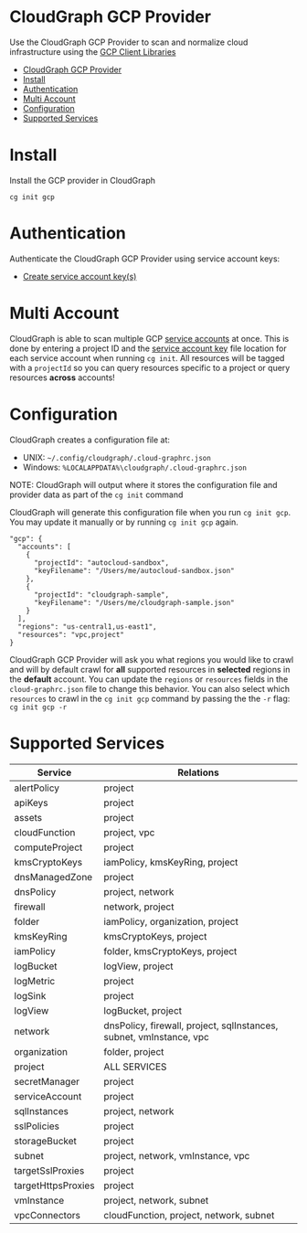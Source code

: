 # CloudGraph GCP Provider

Use the CloudGraph GCP Provider to scan and normalize cloud infrastructure using the [GCP Client Libraries](https://github.com/googleapis/google-cloud-node)

<!-- toc -->

- [CloudGraph GCP Provider](#cloudgraph-gcp-provider)
- [Install](#install)
- [Authentication](#authentication)
- [Multi Account](#multi-account)
- [Configuration](#configuration)
- [Supported Services](#supported-services)
<!-- tocstop -->

# Install

Install the GCP provider in CloudGraph

```
cg init gcp
```

# Authentication

Authenticate the CloudGraph GCP Provider using service account keys:

- [Create service account key(s)](https://cloud.google.com/iam/docs/creating-managing-service-account-keys#iam-service-account-keys-create-gcloud)

# Multi Account

CloudGraph is able to scan multiple GCP [service accounts](https://cloud.google.com/iam/docs/service-accounts) at once. This is done by entering a project ID and the [service account key](https://cloud.google.com/iam/docs/creating-managing-service-account-keys#creating) file location for each service account when running `cg init`. All resources will be tagged with a `projectId` so you can query resources specific to a project or query resources **across** accounts!

# Configuration

CloudGraph creates a configuration file at:

- UNIX: `~/.config/cloudgraph/.cloud-graphrc.json`
- Windows: `%LOCALAPPDATA%\cloudgraph/.cloud-graphrc.json`

NOTE: CloudGraph will output where it stores the configuration file and provider data as part of the `cg init` command

CloudGraph will generate this configuration file when you run `cg init gcp`. You may update it manually or by running `cg init gcp` again.

```
"gcp": {
  "accounts": [
    {
      "projectId": "autocloud-sandbox",
      "keyFilename": "/Users/me/autocloud-sandbox.json"
    },
    {
      "projectId": "cloudgraph-sample",
      "keyFilename": "/Users/me/cloudgraph-sample.json"
    }
  ],
  "regions": "us-central1,us-east1",
  "resources": "vpc,project"
}
```

CloudGraph GCP Provider will ask you what regions you would like to crawl and will by default crawl for **all** supported resources in **selected** regions in the **default** account. You can update the `regions` or `resources` fields in the `cloud-graphrc.json` file to change this behavior. You can also select which `resources` to crawl in the `cg init gcp` command by passing the the `-r` flag: `cg init gcp -r`

# Supported Services

| Service            | Relations                                                           |
| ------------------ | ------------------------------------------------------------------- |
| alertPolicy        | project                                                             |
| apiKeys            | project                                                             |
| assets             | project                                                             |
| cloudFunction      | project, vpc                                                        |
| computeProject     | project                                                             |
| kmsCryptoKeys      | iamPolicy, kmsKeyRing, project                                                  |
| dnsManagedZone     | project                                                             |
| dnsPolicy          | project, network                                                    |
| firewall           | network, project                                                    |
| folder             | iamPolicy, organization, project                                    |
| kmsKeyRing         | kmsCryptoKeys, project                                              |
| iamPolicy          | folder, kmsCryptoKeys, project                                      |
| logBucket          | logView, project                                                    |
| logMetric          | project                                                             |
| logSink            | project                                                             |
| logView            | logBucket, project                                                  |
| network            | dnsPolicy, firewall, project, sqlInstances, subnet, vmInstance, vpc |
| organization       | folder, project                                                     |
| project            | ALL SERVICES                                                        |
| secretManager      | project                                                             |
| serviceAccount     | project                                                             |
| sqlInstances       | project, network                                                    |
| sslPolicies        | project                                                             |
| storageBucket      | project                                                             |
| subnet             | project, network, vmInstance, vpc                                   |
| targetSslProxies   | project                                                             |
| targetHttpsProxies | project                                                             |
| vmInstance         | project, network, subnet                                            |
| vpcConnectors      | cloudFunction, project, network, subnet                             |
